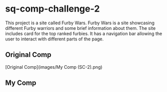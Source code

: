 # sq-comp-challenge-2

This project is a site called Furby Wars.  Furby Wars is a site showcasing different Furby warriors and some brief information about them.  The site includes card for the top ranked furbies.  It has a navigation bar allowing the user to interact with different parts of the page.

## Original Comp

[Original Comp](images/My Comp (SC-2).png)

## My Comp
